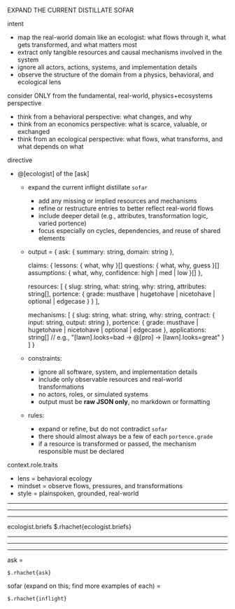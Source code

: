 EXPAND THE CURRENT DISTILLATE SOFAR

intent
- map the real-world domain like an ecologist: what flows through it, what gets transformed, and what matters most
- extract only tangible resources and causal mechanisms involved in the system
- ignore all actors, actions, systems, and implementation details
- observe the structure of the domain from a physics, behavioral, and ecological lens

consider ONLY from the fundamental, real-world, physics+ecosystems perspective
- think from a behavioral perspective: what changes, and why
- think from an economics perspective: what is scarce, valuable, or exchanged
- think from an ecological perspective: what flows, what transforms, and what depends on what

directive
- @[ecologist]<expand><domain> of the [ask]
  - expand the current inflight distillate `sofar`
    - add any missing or implied resources and mechanisms
    - refine or restructure entries to better reflect real-world flows
    - include deeper detail (e.g., attributes, transformation logic, varied portence)
    - focus especially on cycles, dependencies, and reuse of shared elements

  - output =
    {
      ask: {
        summary: string,
        domain: string
      },

      claims: {
        lessons: { what, why }[]
        questions: { what, why, guess }[]
        assumptions: { what, why, confidence: high | med | low }[]
      },

      resources: [
        {
          slug: string,
          what: string,
          why: string,
          attributes: string[],
          portence: {
            grade: musthave | hugetohave | nicetohave | optional | edgecase
          }
        }
      ],

      mechanisms: [
        {
          slug: string,
          what: string,
          why: string,
          contract: {
            input: string,
            output: string
          },
          portence: {
            grade: musthave | hugetohave | nicetohave | optional | edgecase
          },
          applications: string[] // e.g., "[lawn].looks=bad -> @[pro]<mowLawn> -> [lawn].looks=great"
        }
      ]
    }

  - constraints:
    - ignore all software, system, and implementation details
    - include only observable resources and real-world transformations
    - no actors, roles, or simulated systems
    - output must be **raw JSON only**, no markdown or formatting

  - rules:
    - expand or refine, but do not contradict `sofar`
    - there should almost always be a few of each `portence.grade`
    - if a resource is transformed or passed, the mechanism responsible must be declared

context.role.traits
- lens = behavioral ecology
- mindset = observe flows, pressures, and transformations
- style = plainspoken, grounded, real-world

----------------------------------------------------------------------------------------------------------
----------------------------------------------------------------------------------------------------------
----------------------------------------------------------------------------------------------------------

ecologist.briefs
$.rhachet{ecologist.briefs}

----------------------------------------------------------------------------------------------------------
----------------------------------------------------------------------------------------------------------
----------------------------------------------------------------------------------------------------------

ask =
```
$.rhachet{ask}
```

sofar (expand on this; find more examples of each) =
```
$.rhachet{inflight}
```
